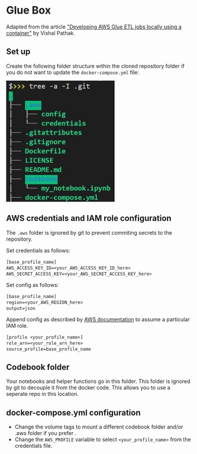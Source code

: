 # Glue Box
Adapted from the article ["Developing AWS Glue ETL jobs locally using a container"](https://aws.amazon.com/blogs/big-data/developing-aws-glue-etl-jobs-locally-using-a-container/)  by Vishal Pathak. 

## Set up

Create the following folder structure within the cloned repository folder if you do not want to update the `docker-compose.yml` file:

![Tree diagram of repository after the user has added the required folders and files](./imgs/tree.png)

## AWS credentials and IAM role configuration
The `.aws` folder is ignored by git to prevent commiting secrets to the repository. 

Set credentials as follows:
```
[base_profile_name]
AWS_ACCESS_KEY_ID=<your_AWS_ACCESS_KEY_ID_here>
AWS_SECRET_ACCESS_KEY=<your_AWS_SECRET_ACCESS_KEY_here>
```
Set config as follows:
```
[base_profile_name]
region=<your_AWS_REGION_here>
output=json
```

Append config as described by [AWS documentation](https://docs.aws.amazon.com/cli/latest/userguide/cli-configure-role.html) to assume a particular IAM role.
```
[profile <your_profile_name>]
role_arn=<your_role_arn_here>
source_profile=base_profile_name
```

## Codebook folder
Your notebooks and helper functions go in this folder. 
This folder is ignored by git to decouple it from the docker code. This allows you to use a seperate repo in this location.

## docker-compose.yml configuration
- Change the volume tags to mount a different codebook folder and/or .aws folder if you prefer .
- Change the `AWS_PROFILE` variable to select `<your_profile_name>` from the credentials file.